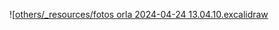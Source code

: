 ![[others/_resources/fotos orla 2024-04-24 13.04.10.excalidraw](_resources/fotos%20orla%202024-04-24%2013.04.10.excalidraw.md)